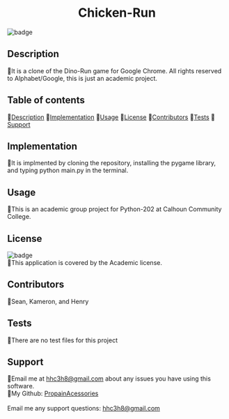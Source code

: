 
  <h1 align="center"> Chicken-Run</h1>

  ![badge](https://img.shields.io/badge/license-Academic-brightgreen)<br />

  ## Description
  🐔It is a clone of the Dino-Run game for Google Chrome. All rights reserved to Alphabet/Google, this is just an academic project.

  ## Table of contents
  🐔[Description](#description)
  🐔[Implementation](#implementation)
  🐔[Usage](#usage)
  🐔[License](#license)
  🐔[Contributors](#contributors)
  🐔[Tests](#tests)
  🐔[Support](#support)

  ## Implementation
  🐔It is implmented by cloning the repository, installing the pygame library, and typing python main.py in the terminal.

  ## Usage
  🐔This is an academic group project for Python-202 at Calhoun Community College.

  ## License
  ![badge](https://img.shields.io/badge/license-Academic-brightgreen)
  <br/>
  🐔This application is covered by the Academic license.
  
  ## Contributors
  🐔Sean, Kameron, and Henry

  ## Tests
  🐔There are no test files for this project

  ## Support
  🐔Email me at hhc3h8@gmail.com about any issues you have using this software.<br/>
  🐔My Github: [PropainAcessories](https://github.com/undefined)<br/>
  <br/>
  Email me any support questions: hhc3h8@gmail.com<br/>
